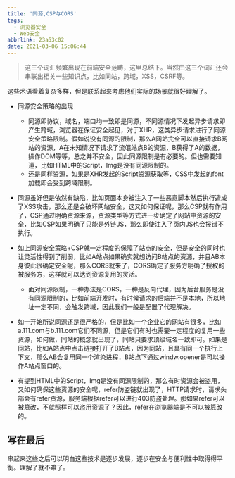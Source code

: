 ```yaml
---
title: '同源,CSP与CORS'
tags:
  - 浏览器安全
  - Web安全
abbrlink: 23a53c02
date: 2021-03-06 15:06:44
---
```


> 这三个词汇频繁出现在前端安全范畴，这里总结下。当然由这三个词汇还会串联出相关一些知识点，比如同站，跨域，XSS，CSRF等。

这些术语看着复杂多样，但是联系起来考虑他们实际的场景就很好理解了。

- 同源安全策略的出现
  - 同源即协议，域名，端口均一致即是同源，不同源情况下发起异步请求即产生跨域，浏览器在保证安全起见，对于XHR，这类异步请求进行了同源安全策略限制。假如说没有同源的限制，那么A网站完全可以直接请求B网站的资源，A在未知情况下请求了流氓站点B的资源，B获得了A的数据，操作DOM等等，总之并不安全，因此同源限制是有必要的。但也需要知道，比如HTML中的Script，Img是没有同源限制的。
  - 还是同样资源，如果是XHR发起的Script资源获取等，CSS中发起的font加载即会受到跨域限制。

- 同源虽好但是依然有缺陷，比如页面本身被注入了一些恶意脚本然后执行造成了XSS攻击，那么还是会破坏网站安全，这又如何保证呢，那么CSP就有作用了，CSP通过明确资源来源，资源类型等方式进一步确定了网站中资源的安全，比如CSP如果明确了只能是外链JS，那么即使注入了页内JS也会报错不执行。
- 如上同源安全策略+CSP就一定程度的保障了站点的安全，但是安全的同时也让灵活性得到了削弱，比如A站点如果确实就想访问B站点的资源，并且AB本身彼此很确定安全呢，那么CORS就来了，CORS确定了服务方明确了授权的被服务方，这样就可以达到资源复用的灵活。
  - 面对同源限制，一种办法是CORS，一种是反向代理，因为后台服务是没有同源限制的，比如前端开发时，有时候请求的后端并不是本地，所以地址一定不同，会触发跨域，因此我们一般是配置了代理解决。
- 如一开始所说同源还是很严格的，但是比如一个企业它的网站有很多，比如a.111.com与b.111.com它们不同源，但是它们有时也需要一定程度的复用一些资源，如何做，同站的概念就出现了，同站只要求顶级域名一致即可。如果是同站，比如A站点中点击链接打开了B站点，因为同站，且具有同一个执行上下文，那么AB会复用同一个渲染进程，B站点下通过windw.opener是可以操作A站点窗口的。
- 有提到HTML中的Script，Img是没有同源限制的，那么有时资源会被盗用，又如何确保这些资源的安全呢，refer防盗链就出现了，HTTP请求时，请求头部会有refer资源，服务端根据refer可以进行403防盗处理。那如果refer可以被篡改，不就照样可以盗用资源了？因此，refer在浏览器端是不可以被篡改的。



## 写在最后

串起来这些之后可以明白这些技术是逐步发展，逐步在安全与便利性中取得得平衡。理解了就不难了。

